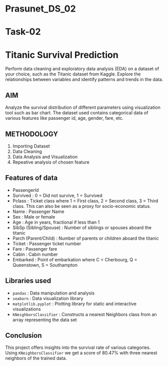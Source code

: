# Prasunet_DS_02
# Task-02
# Titanic Survival Prediction
Perform data cleaning and exploratory data analysis (EDA) on a dataset of your choice, such as the Titanic dataset from Kaggle. Explore the relationships between variables and identify patterns and trends in the data.

## AIM
Analyze the survival distribution of different parameters using visualization tool such as bar chart. The dataset used contains categorical data of various features like passenger id, age, gender, fare, etc.

## METHODOLOGY
1. Importing Dataset
2. Data Cleaning
3. Data Analysis and Visualization
4. Repeative analysis of chosen feature

## Features of data
- PassengerId
- Survived : 0 = Did not survive, 1 = Survived
- Pclass : Ticket class where 1 = First class, 2 = Second class, 3 = Third class. This can also be seen as a proxy for socio-economic status.
- Name : Passenger Name
- Sex : Male or female
- Age : Age in years, fractional if less than 1
- SibSp (Sibling/Spouse) : Number of siblings or spouses aboard the titanic
- Parch (Parent/Child) : Number of parents or children aboard the titanic
- Ticket :  Passenger ticket number
- Fare : Passenger fare
- Cabin : Cabin number
- Embarked : Point of embarkation where C = Cherbourg, Q = Queenstown, S = Southampton

## Libraries used
- `pandas` : Data manipulation and analysis
-  `seaborn` : Data visualization library 
-  `matplotlib.pyplot` : Plotting library for static and interactive visualizations
-  `KNeighborsClassifier` : Constructs a nearest Neighbors class from an array representing the data set

## Conclusion
This project offers insights into the survival rate of various categories. Using `KNeighborsClassifier` we get a score of 80.47% with three nearest neighbors of the trained data.
